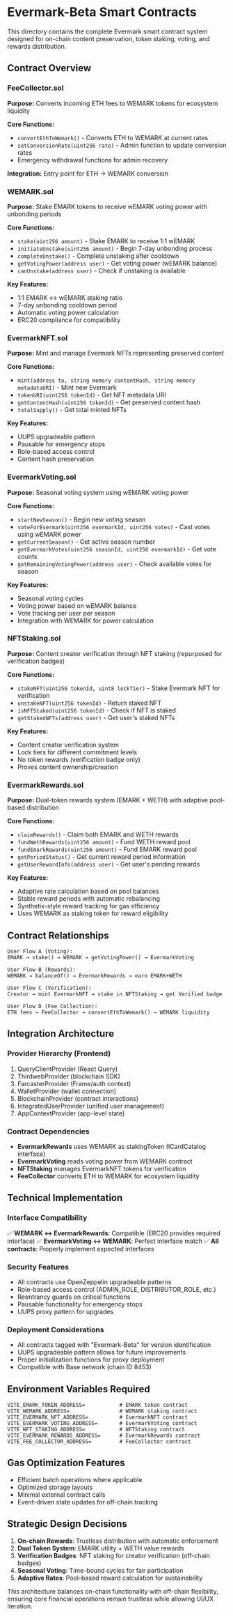 # Evermark-Beta Smart Contracts

This directory contains the complete Evermark smart contract system designed for on-chain content preservation, token staking, voting, and rewards distribution.

## Contract Overview

### FeeCollector.sol
**Purpose:** Converts incoming ETH fees to WEMARK tokens for ecosystem liquidity

**Core Functions:**
- `convertEthToWemark()` - Converts ETH to WEMARK at current rates
- `setConversionRate(uint256 rate)` - Admin function to update conversion rates
- Emergency withdrawal functions for admin recovery

**Integration:** Entry point for ETH → WEMARK conversion

### WEMARK.sol  
**Purpose:** Stake EMARK tokens to receive wEMARK voting power with unbonding periods

**Core Functions:**
- `stake(uint256 amount)` - Stake EMARK to receive 1:1 wEMARK
- `initiateUnstake(uint256 amount)` - Begin 7-day unbonding process
- `completeUnstake()` - Complete unstaking after cooldown
- `getVotingPower(address user)` - Get voting power (wEMARK balance)
- `canUnstake(address user)` - Check if unstaking is available

**Key Features:**
- 1:1 EMARK ↔ wEMARK staking ratio
- 7-day unbonding cooldown period
- Automatic voting power calculation
- ERC20 compliance for compatibility

### EvermarkNFT.sol
**Purpose:** Mint and manage Evermark NFTs representing preserved content

**Core Functions:**
- `mint(address to, string memory contentHash, string memory metadataURI)` - Mint new Evermark
- `tokenURI(uint256 tokenId)` - Get NFT metadata URI
- `getContentHash(uint256 tokenId)` - Get preserved content hash
- `totalSupply()` - Get total minted NFTs

**Key Features:**
- UUPS upgradeable pattern
- Pausable for emergency stops
- Role-based access control
- Content hash preservation

### EvermarkVoting.sol
**Purpose:** Seasonal voting system using wEMARK voting power

**Core Functions:**
- `startNewSeason()` - Begin new voting season
- `voteForEvermark(uint256 evermarkId, uint256 votes)` - Cast votes using wEMARK power
- `getCurrentSeason()` - Get active season number
- `getEvermarkVotes(uint256 seasonId, uint256 evermarkId)` - Get vote counts
- `getRemainingVotingPower(address user)` - Check available votes for season

**Key Features:**
- Seasonal voting cycles
- Voting power based on wEMARK balance
- Vote tracking per user per season
- Integration with WEMARK for power calculation

### NFTStaking.sol
**Purpose:** Content creator verification through NFT staking (repurposed for verification badges)

**Core Functions:**
- `stakeNFT(uint256 tokenId, uint8 lockTier)` - Stake Evermark NFT for verification
- `unstakeNFT(uint256 tokenId)` - Return staked NFT
- `isNFTStaked(uint256 tokenId)` - Check if NFT is staked
- `getStakedNFTs(address user)` - Get user's staked NFTs

**Key Features:**
- Content creator verification system
- Lock tiers for different commitment levels
- No token rewards (verification badge only)
- Proves content ownership/creation

### EvermarkRewards.sol
**Purpose:** Dual-token rewards system (EMARK + WETH) with adaptive pool-based distribution

**Core Functions:**
- `claimRewards()` - Claim both EMARK and WETH rewards
- `fundWethRewards(uint256 amount)` - Fund WETH reward pool
- `fundEmarkRewards(uint256 amount)` - Fund EMARK reward pool
- `getPeriodStatus()` - Get current reward period information
- `getUserRewardInfo(address user)` - Get user's pending rewards

**Key Features:**
- Adaptive rate calculation based on pool balances
- Stable reward periods with automatic rebalancing
- Synthetix-style reward tracking for gas efficiency
- Uses WEMARK as staking token for reward eligibility

## Contract Relationships

```
User Flow A (Voting):
EMARK → stake() → WEMARK → getVotingPower() → EvermarkVoting

User Flow B (Rewards):  
WEMARK → balanceOf() → EvermarkRewards → earn EMARK+WETH

User Flow C (Verification):
Creator → mint EvermarkNFT → stake in NFTStaking → get Verified badge

User Flow D (Fee Collection):
ETH fees → FeeCollector → convertEthToWemark() → WEMARK liquidity
```

## Integration Architecture

### Provider Hierarchy (Frontend)
1. QueryClientProvider (React Query)
2. ThirdwebProvider (blockchain SDK)
3. FarcasterProvider (Frame/auth context)
4. WalletProvider (wallet connection)
5. BlockchainProvider (contract interactions)
6. IntegratedUserProvider (unified user management)
7. AppContextProvider (app-level state)

### Contract Dependencies
- **EvermarkRewards** uses WEMARK as stakingToken (ICardCatalog interface)
- **EvermarkVoting** reads voting power from WEMARK contract
- **NFTStaking** manages EvermarkNFT tokens for verification
- **FeeCollector** converts ETH to WEMARK for ecosystem liquidity

## Technical Implementation

### Interface Compatibility
✅ **WEMARK ↔ EvermarkRewards**: Compatible (ERC20 provides required interface)
✅ **EvermarkVoting ↔ WEMARK**: Perfect interface match
✅ **All contracts**: Properly implement expected interfaces

### Security Features
- All contracts use OpenZeppelin upgradeable patterns
- Role-based access control (ADMIN_ROLE, DISTRIBUTOR_ROLE, etc.)
- Reentrancy guards on critical functions
- Pausable functionality for emergency stops
- UUPS proxy pattern for upgrades

### Deployment Considerations
- All contracts tagged with "Evermark-Beta" for version identification
- UUPS upgradeable pattern allows for future improvements
- Proper initialization functions for proxy deployment
- Compatible with Base network (chain ID 8453)

## Environment Variables Required

```
VITE_EMARK_TOKEN_ADDRESS=           # EMARK token contract
VITE_WEMARK_ADDRESS=                # WEMARK staking contract  
VITE_EVERMARK_NFT_ADDRESS=          # EvermarkNFT contract
VITE_EVERMARK_VOTING_ADDRESS=       # EvermarkVoting contract
VITE_NFT_STAKING_ADDRESS=           # NFTStaking contract
VITE_EVERMARK_REWARDS_ADDRESS=      # EvermarkRewards contract
VITE_FEE_COLLECTOR_ADDRESS=         # FeeCollector contract
```

## Gas Optimization Features

- Efficient batch operations where applicable
- Optimized storage layouts
- Minimal external contract calls
- Event-driven state updates for off-chain tracking

## Strategic Design Decisions

1. **On-chain Rewards**: Trustless distribution with automatic enforcement
2. **Dual Token System**: EMARK utility + WETH value rewards
3. **Verification Badges**: NFT staking for creator verification (off-chain badges)
4. **Seasonal Voting**: Time-bound cycles for fair participation
5. **Adaptive Rates**: Pool-based reward calculation for sustainability

This architecture balances on-chain functionality with off-chain flexibility, ensuring core financial operations remain trustless while allowing UI/UX iteration.